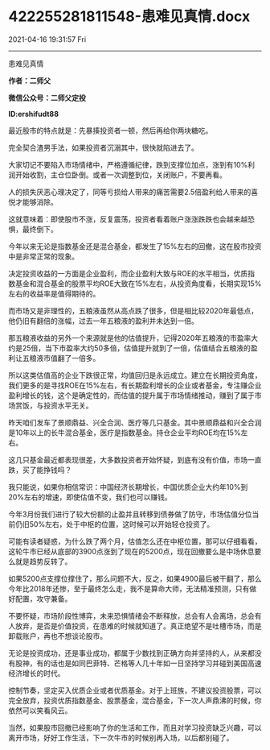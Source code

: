 # 422255281811548-患难见真情.docx

2021-04-16 19:31:57 Fri

----

患难见真情

__作者：二师父__

__微信公众号：二师父定投__

__ID:ershifudt88__

最近股市的特点就是：先暴揍投资者一顿，然后再给你两块糖吃。

完全契合渣男手法，如果投资者沉溺其中，很快就陷进去了。

大家切记不要陷入市场情绪中，严格遵循纪律，跌到支撑位加点，涨到有10%利润开始收割，主仓位卧倒。或者一次调整到位，关闭账户，不要再看。

人的损失厌恶心理决定了，同等亏损给人带来的痛苦需要2\.5倍盈利给人带来的喜悦才能够消除。

这就意味着：即使股市不涨，反复震荡，投资者看着账户涨涨跌跌也会越来越恐惧，最终倒下。

今年以来无论是指数基金还是混合基金，都发生了15%左右的回撤，这在股市投资中是非常正常的现象。

决定投资收益的一方面是企业盈利，而企业盈利大致与ROE的水平相当，优质指数基金和混合基金的股票平均ROE大致在15%左右，从投资角度看，长期实现15%左右的收益率是值得期待的。

而市场又是非理性的，五粮液虽然从高点跌了很多，但是相比较2020年最低点，他仍旧有翻倍的涨幅，过去一年五粮液的盈利并未达到一倍。

那五粮液收益的另外一个来源就是他的估值提升，记得2020年五粮液的市盈率大约是25倍，当下市盈率大约50多倍，估值提升就到了一倍，估值结合五粮液的盈利让五粮液市值翻了一倍多。

所以这类估值高的企业下跌很正常，均值回归是永远成立。建立在长期投资角度，我们更多的是寻找ROE在15%左右，有长期盈利增长的企业或者基金，专注赚企业盈利增长的钱，这个是确定性的，而估值的提升属于市场情绪推动，赚到了属于市场赏饭，与投资水平无关。

昨天咱们发车了景顺鼎益、兴全合润、医疗等几只基金。其中景顺鼎益和兴全合润是10年以上的长牛混合基金，医疗是指数基金。持仓企业平均ROE均在15%左右。

这几只基金最近都表现很差，大多数投资者开始怀疑，到底有没有价值，市场一直跌，买了能挣钱吗？

我只能说，如果你相信常识：中国经济长期增长，中国优质企业大约年10%到20%左右的增速，即使估值不变，我们也可以赚钱。

今年3月份我们进行了较大份额的止盈并且转移到债券做了防守，市场估值分位当前仍旧50%左右，处于中枢的位置，这时候可以开始轻仓投资了。

可能有读者疑惑，为什么跌了两个月，估值怎么还在中枢位置，那可以仔细看看，这轮牛市已经从底部的3900点涨到了现在的5200点，现在回撤要么是中场休息要么就是趋势反转了。

如果5200点支撑位撑住了，那么问题不大，反之，如果4900最后被干翻了，那么今年比2018年还惨，至于最终怎么走，我不是算命大师，无法精准预测，只有做好配置，攻守兼备。

不要怀疑，市场阶段性博弈，未来恐惧情绪会不断释放，总会有人会离场，总会有人放弃，是否是价值投资，在患难的时候就知道了。真正绝望不是吐槽市场，而是卸载账户，再也不想谈论股市。

无论是投资成功，还是事业成功，都属于少数找到正确方向并坚持的人，从来都没有股神，有的话也是如同巴菲特、芒格等人几十年如一日坚持学习并碰到美国高速经济增长的时代。

控制节奏，坚定买入优质企业或者优质基金。对于上班族，不建议投资股票，可以完全放弃，投资优质指数基金、股票基金，混合基金，下一次人声鼎沸的时候，你依然可以笑看风云。

当然，如果股市回撤已经影响了你的生活和工作，而且对学习投资缺乏兴趣，可以离开市场，好好工作生活，下一次牛市的时候别再入场，以后都别碰了。

